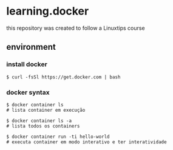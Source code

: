 # learning.docker

this repository was created to follow a Linuxtips course

## environment
### install docker
```
$ curl -fsSl https://get.docker.com | bash
```

### docker syntax
```
$ docker container ls    
# lista container em execução

$ docker container ls -a    
# lista todos os containers

$ docker container run -ti hello-world    
# executa container em modo interativo e ter interatividade
```
